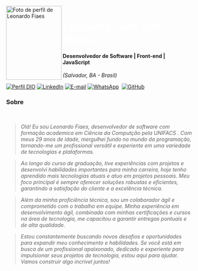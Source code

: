 <br>
<img align="left" padding="20px" width="150px" height="200px" alt="Foto de perfil de Leonardo Fiaes" src="https://media.licdn.com/dms/image/v2/D4E03AQGhdE2mB-Z0Tg/profile-displayphoto-shrink_800_800/B4EZNwR9vOHAAc-/0/1732755579405?e=1749081600&v=beta&t=J76dpCdDprFECUYuBvG4Fs2-nhgBALGlTSdFc_vgLKU">
<h1> 
  <a href="https://www.linkedin.com/in/leonardo-fiaes/" style="color: #fff !important; text-decoration: none; color: inherit;">
    <span> Leonardo Fiaes das Neves</span>
  </a>
</h1>

#### Desenvolvedor de Software | Front-end | JavaScript 
<i>(Salvador, BA - Brasil)</i>

[![Perfil DIO](https://img.shields.io/badge/-Meu%20Perfil%20na%20DIO-0077B5?style=for-the-badge&logo=gitbook&logoColor=white)](https://web.dio.me/users/leonardofiaes)
[![LinkedIn](https://img.shields.io/badge/linkedin-%230077B5.svg?style=for-the-badge&logo=linkedin&logoColor=white)](https://www.linkedin.com/in/leonardo-fiaes/)
[![E-mail](https://img.shields.io/badge/-Email-0077B5?style=for-the-badge&logo=microsoft-outlook&logoColor=white)](mailto:leonardofiaes@hotmail.com)
[![WhatsApp](https://img.shields.io/badge/WhatsApp-0077B5?style=for-the-badge&logo=whatsapp&logoColor=white)](https://wa.me/55+71+988326607)  
[![GitHub](https://img.shields.io/badge/GitHub-0077B5?style=for-the-badge&logo=github&logoColor=white)](https://github.com/Leonardofiaes)
<br />

###  Sobre
<i>
<br />

> Olá! Eu sou Leonardo Fiaes, desenvolvedor de software com formação academica em Ciência da Computção pela UNIFACS . Com meus 29 anos de idade, mergulhei fundo no mundo da programação, tornando-me um profissional versátil e experiente em uma variedade de tecnologias e plataformas.
  
> Ao longo do curso de graduação, tive experiências com projetos e desenvolvi habilidades importantes para minha carreira, hoje tenho aprendido mais tecnologias atuais e atuo em projetos pessoais. Meu foco principal é sempre oferecer soluções robustas e eficientes, garantindo a satisfação do cliente e a excelência técnica.
  
> Além da minha proficiência técnica, sou um colaborador ágil e comprometido com o trabalho em equipe. Minha experiência em desenvolvimento ágil, combinada com minhas certificações e cursos na área de tecnologia, me capacitou a garantir entregas pontuais e de alta qualidade.
  
> Estou constantemente buscando novos desafios e oportunidades para expandir meu conhecimento e habilidades. Se você está em busca de um profissional apaixonado, dedicado e experiente para impulsionar seus projetos de tecnologia, estou aqui para ajudar. Vamos construir algo incrível juntos!
</i>

<br />


